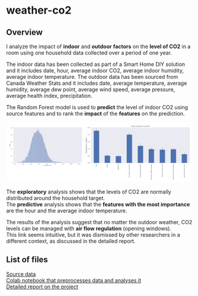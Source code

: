 # weather-co2

## Overview  
I analyze the impact of **indoor** and **outdoor** **factors** on the **level of CO2** in a room using one household data collected over a period of one year.   

The indoor data has been collected as part of a Smart Home DIY solution and it includes date, hour, average indoor CO2, average indoor humidity, average indoor temperature.
The outdoor data has been sourced from Canada Weather Stats and it includes date, average temperature, average humidity, average dew point, average wind speed, average pressure, average health index, precipitation.  

The Random Forest model is used to **predict** the level of indoor CO2 using source features and to rank the **impact** of the **features** on the prediction.  

<p align="center">
  <img src="report/weather-CO2-feature-importance.png">
</p>  

The **exploratory** analysis shows that the levels of CO2 are normally distributed around the household target.  
The **predictive** analysis shows that the **features with the most importance** are the hour and the average indoor temperature.   

The results of the analysis suggest that no matter the outdoor weather, CO2 levels can be managed with **air flow regulation** (opening windows).  
This link seems intuitive, but it was dismissed by other researchers in a different context, as discussed in the detailed report.   

## List of files  
[Source data](data/)  
[Colab notebook that preprocesses data and analyses it](model/Olga_Terekhova_Weather_CO2.ipynb)  
[Detailed report on the project](report/Olga_Terekhova___Mothers_and_Machine_Learning_Capstone_Project.pdf)  
